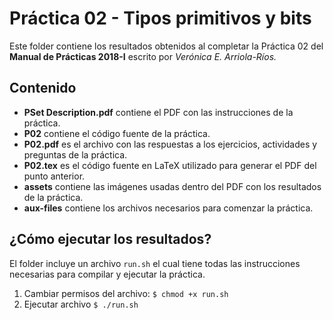 # Práctica 02 - Tipos primitivos y bits

Este folder contiene los resultados obtenidos al completar la Práctica 02
del **Manual de Prácticas 2018-I** escrito por *Verónica E. Arriola-Ríos.*

## Contenido

* **PSet Description.pdf** contiene el PDF con las instrucciones de la práctica.
* **P02** contiene el código fuente de la práctica.
* **P02.pdf** es el archivo con las respuestas a los ejercicios, actividades
y preguntas de la práctica.
* **P02.tex** es el código fuente en LaTeX utilizado para generar el PDF del
punto anterior.
* **assets** contiene las imágenes usadas dentro del PDF con los resultados
de la práctica.
* **aux-files** contiene los archivos necesarios para comenzar la práctica.

## ¿Cómo ejecutar los resultados?

El folder incluye un archivo `run.sh` el cual tiene todas las instrucciones
necesarias para compilar y ejecutar la práctica.

1. Cambiar permisos del archivo: `$ chmod +x run.sh`
2. Ejecutar archivo `$ ./run.sh`
